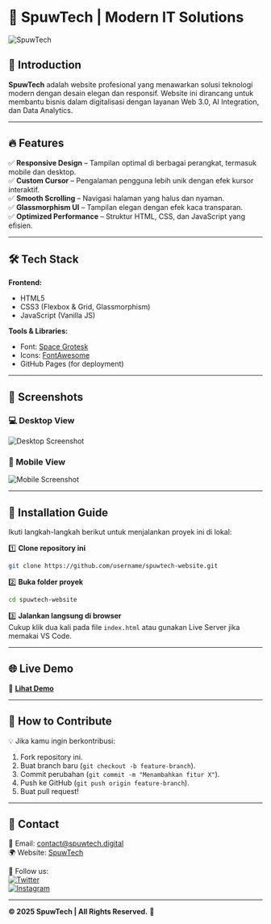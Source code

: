 # 🚀 SpuwTech | Modern IT Solutions

![SpuwTech](https://i.ibb.co.com/Lhdzf4jC/Screenshot-2025-01-31-015154.png)

## 🌟 Introduction  
**SpuwTech** adalah website profesional yang menawarkan solusi teknologi modern dengan desain elegan dan responsif. Website ini dirancang untuk membantu bisnis dalam digitalisasi dengan layanan Web 3.0, AI Integration, dan Data Analytics.

---

## 🔥 Features  
✅ **Responsive Design** – Tampilan optimal di berbagai perangkat, termasuk mobile dan desktop.  
✅ **Custom Cursor** – Pengalaman pengguna lebih unik dengan efek kursor interaktif.  
✅ **Smooth Scrolling** – Navigasi halaman yang halus dan nyaman.  
✅ **Glassmorphism UI** – Tampilan elegan dengan efek kaca transparan.  
✅ **Optimized Performance** – Struktur HTML, CSS, dan JavaScript yang efisien.  

---

## 🛠️ Tech Stack  
**Frontend:**  
- HTML5  
- CSS3 (Flexbox & Grid, Glassmorphism)  
- JavaScript (Vanilla JS)  

**Tools & Libraries:**  
- Font: [Space Grotesk](https://fonts.google.com/specimen/Space+Grotesk)  
- Icons: [FontAwesome](https://fontawesome.com/)  
- GitHub Pages (for deployment)  

---

## 📸 Screenshots  
### 💻 Desktop View  
![Desktop Screenshot](https://i.ibb.co.com/Y7YdctX9/Screenshot-2025-01-31-015416.png)

### 📱 Mobile View  
![Mobile Screenshot](https://i.ibb.co.com/cKvQHRLw/Screenshot-2025-01-31-015600.png)

---

## 🚀 Installation Guide  
Ikuti langkah-langkah berikut untuk menjalankan proyek ini di lokal:  

1️⃣ **Clone repository ini**  
```sh
git clone https://github.com/username/spuwtech-website.git
```
2️⃣ **Buka folder proyek**  
```sh
cd spuwtech-website
```
3️⃣ **Jalankan langsung di browser**  
Cukup klik dua kali pada file `index.html` atau gunakan Live Server jika memakai VS Code.

---

## 🌐 Live Demo  
🔗 **[Lihat Demo](https://spiuwirkid.github.io/Spuw-Compro//)**  

---

## 📌 How to Contribute  
💡 Jika kamu ingin berkontribusi:  
1. Fork repository ini.  
2. Buat branch baru (`git checkout -b feature-branch`).  
3. Commit perubahan (`git commit -m "Menambahkan fitur X"`).  
4. Push ke GitHub (`git push origin feature-branch`).  
5. Buat pull request!  

---

## 📩 Contact  
📧 Email: [contact@spuwtech.digital](mailto:contact@spuwtech.digital)  
🌍 Website: [SpuwTech](https://spuwtech.digital)  

📱 Follow us:  
[![Twitter](https://img.shields.io/badge/Twitter-%231DA1F2.svg?style=flat&logo=twitter&logoColor=white)](https://twitter.com/spuwtech)  
[![Instagram](https://img.shields.io/badge/Instagram-%23E4405F.svg?style=flat&logo=instagram&logoColor=white)](https://instagram.com/spuwtech.id)  

---

**© 2025 SpuwTech | All Rights Reserved.** 🚀

